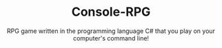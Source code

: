 <h1 align="center">Console-RPG</h1>

<p align="center">RPG game written in the programming language C# that you play on your computer's command line!</p>
